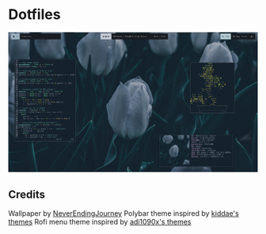 # Dotfiles
![Preview](desktop.png)

## Credits
Wallpaper by [NeverEndingJourney](https://wallhaven.cc/w/13gqw1)
Polybar theme inspired by [kiddae's themes](https://github.com/kiddae/polybar-themes)
Rofi menu theme inspired by [adi1090x's themes](https://github.com/adi1090x/rofi)
